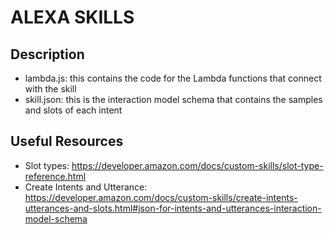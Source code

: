 # ALEXA SKILLS

## Description
* lambda.js: this contains the code for the Lambda functions that connect with the skill
* skill.json: this is the interaction model schema that contains the samples and slots of each intent


## Useful Resources
* Slot types: https://developer.amazon.com/docs/custom-skills/slot-type-reference.html
* Create Intents and Utterance: https://developer.amazon.com/docs/custom-skills/create-intents-utterances-and-slots.html#json-for-intents-and-utterances-interaction-model-schema
